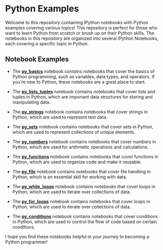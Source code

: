 # Python Examples

Welcome to this repository containing IPython notebooks with Python examples covering various topics! This repository is perfect for those who want to learn Python from scratch or brush up on their Python skills. The notebooks in this repository are organized into several IPython Notebooks, each covering a specific topic in Python.

## Notebook Examples

- The [**py_basics**](py_basics/) notebook contains notebooks that cover the basics of Python programming, such as variables, data types, and operators. If you're new to Python, these notebooks are a great place to start.

- The [**py_lists_tuples**](/py_lists_tuples) notebook contains notebooks that cover lists and tuples in Python, which are important data structures for storing and manipulating data.

- The [**py_strings**](py_strings/) notebook contains notebooks that cover strings in Python, which are used to represent text data.

- The [**py_sets**](py_sets/) notebook contains notebooks that cover sets in Python, which are used to represent collections of unique elements.

- The [**py_numbers**](py_numbers/) notebook contains notebooks that cover numbers in Python, which are used for arithmetic operations and calculations.

- The [**py_functions**](py_functions/) notebook contains notebooks that cover functions in Python, which are used to organize code and make it reusable.

- The [**py_file**](py_file/) notebook contains notebooks that cover file handling in Python, which is an essential skill for working with data.

- The [**py_while_loops**](py_while_loops/) notebook contains notebooks that cover loops in Python, which are used to iterate over collections of data.

- The [**py_for_loops**](py_for_loops/) notebook contains notebooks that cover loops in Python, which are used to iterate over collections of data.

- The [**py_conditions**](py_conditions/) notebook contains notebooks that cover conditions in Python, which are used to control the flow of code based on certain conditions.

I hope you find these notebooks helpful in your journey to becoming a Python programmer!